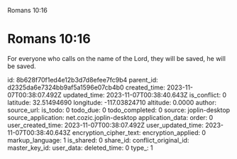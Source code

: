 Romans 10:16

# Romans 10:16

For everyone who calls on the name of the Lord, they will be saved, he will be saved.

id: 8b628f70f1ed4e12b3d7d8efee7fc9b4
parent_id: d2325da6e7324bb9af5a1596e07cb4b0
created_time: 2023-11-07T00:38:07.492Z
updated_time: 2023-11-07T00:38:40.643Z
is_conflict: 0
latitude: 32.51494690
longitude: -117.03824710
altitude: 0.0000
author: 
source_url: 
is_todo: 0
todo_due: 0
todo_completed: 0
source: joplin-desktop
source_application: net.cozic.joplin-desktop
application_data: 
order: 0
user_created_time: 2023-11-07T00:38:07.492Z
user_updated_time: 2023-11-07T00:38:40.643Z
encryption_cipher_text: 
encryption_applied: 0
markup_language: 1
is_shared: 0
share_id: 
conflict_original_id: 
master_key_id: 
user_data: 
deleted_time: 0
type_: 1